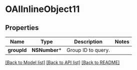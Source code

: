 # OAIInlineObject11

## Properties
Name | Type | Description | Notes
------------ | ------------- | ------------- | -------------
**groupId** | **NSNumber*** | Group ID to query. | 

[[Back to Model list]](../README.md#documentation-for-models) [[Back to API list]](../README.md#documentation-for-api-endpoints) [[Back to README]](../README.md)


